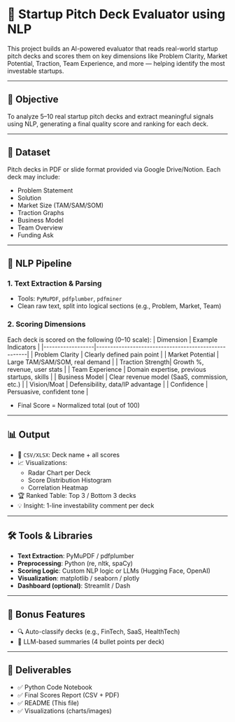 # 🚀 Startup Pitch Deck Evaluator using NLP

This project builds an AI-powered evaluator that reads real-world startup pitch decks and scores them on key dimensions like Problem Clarity, Market Potential, Traction, Team Experience, and more — helping identify the most investable startups.

---

## 📌 Objective
To analyze 5–10 real startup pitch decks and extract meaningful signals using NLP, generating a final quality score and ranking for each deck.

---

## 📁 Dataset
Pitch decks in PDF or slide format provided via Google Drive/Notion. Each deck may include:
- Problem Statement
- Solution
- Market Size (TAM/SAM/SOM)
- Traction Graphs
- Business Model
- Team Overview
- Funding Ask

---

## 🧠 NLP Pipeline

### 1. **Text Extraction & Parsing**
- Tools: `PyMuPDF`, `pdfplumber`, `pdfminer`
- Clean raw text, split into logical sections (e.g., Problem, Market, Team)

### 2. **Scoring Dimensions**
Each deck is scored on the following (0–10 scale):
| Dimension         | Example Indicators                                 |
|------------------|-----------------------------------------------------|
| Problem Clarity  | Clearly defined pain point                         |
| Market Potential | Large TAM/SAM/SOM, real demand                     |
| Traction Strength| Growth %, revenue, user stats                      |
| Team Experience  | Domain expertise, previous startups, skills        |
| Business Model   | Clear revenue model (SaaS, commission, etc.)       |
| Vision/Moat      | Defensibility, data/IP advantage                   |
| Confidence       | Persuasive, confident tone                         |

- Final Score = Normalized total (out of 100)

---

## 📊 Output

- 📄 `CSV/XLSX`: Deck name + all scores
- 📈 Visualizations:
  - Radar Chart per Deck
  - Score Distribution Histogram
  - Correlation Heatmap
- 🏆 Ranked Table: Top 3 / Bottom 3 decks
- 💡 Insight: 1-line investability comment per deck

---

## 🛠️ Tools & Libraries

- **Text Extraction**: PyMuPDF / pdfplumber
- **Preprocessing**: Python (re, nltk, spaCy)
- **Scoring Logic**: Custom NLP logic or LLMs (Hugging Face, OpenAI)
- **Visualization**: matplotlib / seaborn / plotly
- **Dashboard (optional)**: Streamlit / Dash

---

## 🌟 Bonus Features
- 🔍 Auto-classify decks (e.g., FinTech, SaaS, HealthTech)
- 🧾 LLM-based summaries (4 bullet points per deck)

---

## 📂 Deliverables

- ✅ Python Code Notebook
- ✅ Final Scores Report (CSV + PDF)
- ✅ README (This file)
- ✅ Visualizations (charts/images)
